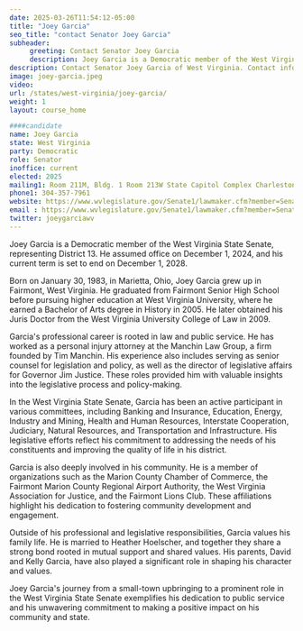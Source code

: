 ```yaml
---
date: 2025-03-26T11:54:12-05:00
title: "Joey Garcia"
seo_title: "contact Senator Joey Garcia"
subheader:
     greeting: Contact Senator Joey Garcia
     description: Joey Garcia is a Democratic member of the West Virginia State Senate, representing District 13. He assumed office on December 1, 2024, and his current term is set to end on December 1, 2028.
description: Contact Senator Joey Garcia of West Virginia. Contact information for Joey Garcia includes email address, phone number, and mailing address.
image: joey-garcia.jpeg
video:
url: /states/west-virginia/joey-garcia/
weight: 1
layout: course_home

####candidate
name: Joey Garcia
state: West Virginia
party: Democratic
role: Senator
inoffice: current
elected: 2025
mailing1: Room 211M, Bldg. 1 Room 213W State Capitol Complex Charleston, WV 25305
phone1: 304-357-7961
website: https://www.wvlegislature.gov/Senate1/lawmaker.cfm?member=Senator%20Garcia/
email : https://www.wvlegislature.gov/Senate1/lawmaker.cfm?member=Senator%20Garcia/
twitter: joeygarciawv
---
```

Joey Garcia is a Democratic member of the West Virginia State Senate, representing District 13. He assumed office on December 1, 2024, and his current term is set to end on December 1, 2028.

Born on January 30, 1983, in Marietta, Ohio, Joey Garcia grew up in Fairmont, West Virginia. He graduated from Fairmont Senior High School before pursuing higher education at West Virginia University, where he earned a Bachelor of Arts degree in History in 2005. He later obtained his Juris Doctor from the West Virginia University College of Law in 2009.

Garcia's professional career is rooted in law and public service. He has worked as a personal injury attorney at the Manchin Law Group, a firm founded by Tim Manchin. His experience also includes serving as senior counsel for legislation and policy, as well as the director of legislative affairs for Governor Jim Justice. These roles provided him with valuable insights into the legislative process and policy-making.

In the West Virginia State Senate, Garcia has been an active participant in various committees, including Banking and Insurance, Education, Energy, Industry and Mining, Health and Human Resources, Interstate Cooperation, Judiciary, Natural Resources, and Transportation and Infrastructure. His legislative efforts reflect his commitment to addressing the needs of his constituents and improving the quality of life in his district.

Garcia is also deeply involved in his community. He is a member of organizations such as the Marion County Chamber of Commerce, the Fairmont Marion County Regional Airport Authority, the West Virginia Association for Justice, and the Fairmont Lions Club. These affiliations highlight his dedication to fostering community development and engagement.

Outside of his professional and legislative responsibilities, Garcia values his family life. He is married to Heather Hoelscher, and together they share a strong bond rooted in mutual support and shared values. His parents, David and Kelly Garcia, have also played a significant role in shaping his character and values.

Joey Garcia's journey from a small-town upbringing to a prominent role in the West Virginia State Senate exemplifies his dedication to public service and his unwavering commitment to making a positive impact on his community and state.
